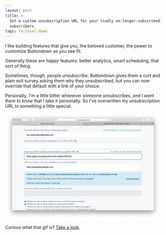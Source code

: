 ```yaml
---
layout: post
title: >-
  Set a custom unsubscription URL for your (sadly no-longer-subscribed)
  subscribers
tags: fa-level-down
---
```

I like building features that give you, the beloved customer, the power to customize Buttondown as you see fit.

Generally these are _happy_ features: better analytics, smart scheduling, that sort of thing.

Sometimes, though, people unsubscribe.  Buttondown gives them a curt and plain exit survey asking them why they unsubscribed, but you can now override that default with a link of your choice.

Personally, I'm a little bitter whenever someone unsubscribes, and I _want them to know_ that I take it personally.  So I've overwritten my unsubscription URL to something a little special:

![](/img/28.png)

Curious what that gif is? [Take a look](https://giphy.com/gifs/come-back-I5abkrE7RPO3C).
